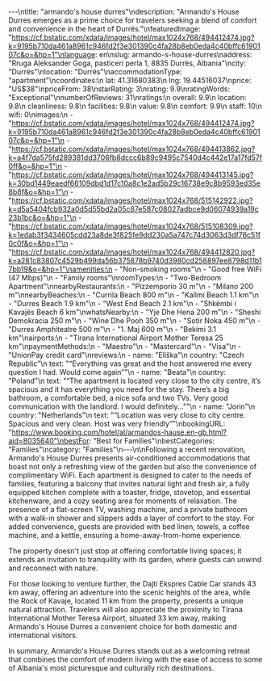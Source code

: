 ---\ntitle: "armando's house durres"\ndescription: "Armando's House Durres emerges as a prime choice for travelers seeking a blend of comfort and convenience in the heart of Durrës."\nfeaturedImage: "https://cf.bstatic.com/xdata/images/hotel/max1024x768/494412474.jpg?k=9195b710da461a8961c946fd2f3e301390c4fa28b8eb0eda4c40bffc6190107c&o=&hp=1"\nlanguage: en\nslug: armando-s-house-durres\naddress: "Rruga Aleksander Goga, pasticeri perla 1, 8835 Durrës, Albania"\ncity: "Durrës"\nlocation: "Durrës"\naccommodationType: "apartment"\ncoordinates:\n  lat: 41.31680383\n  lng: 19.44516037\nprice: "US$38"\npriceFrom: 38\nstarRating: 3\nrating: 9.9\nratingWords: "Exceptional"\nnumberOfReviews: 31\nratings:\n  overall: 9.9\n  location: 9.8\n  cleanliness: 9.8\n  facilities: 9.8\n  value: 9.8\n  comfort: 9.9\n  staff: 10\n  wifi: 0\nimages:\n  - "https://cf.bstatic.com/xdata/images/hotel/max1024x768/494412474.jpg?k=9195b710da461a8961c946fd2f3e301390c4fa28b8eb0eda4c40bffc6190107c&o=&hp=1"\n  - "https://cf.bstatic.com/xdata/images/hotel/max1024x768/494413862.jpg?k=a4f7da575fd289381dd3706fb8dccc6b89c9495c7540d4c442e17a17fd57f0ff&o=&hp=1"\n  - "https://cf.bstatic.com/xdata/images/hotel/max1024x768/494413145.jpg?k=30bd1449eaedf66109dbd1d17c10a8c1e2ad5b29c16738e9c8b9593ed35e8b8f&o=&hp=1"\n  - "https://cf.bstatic.com/xdata/images/hotel/max1024x768/515142922.jpg?k=d5a5404fcb932a0d5d55bd2a05c87e587c08027adbce9d06074939a19c23b1bc&o=&hp=1"\n  - "https://cf.bstatic.com/xdata/images/hotel/max1024x768/515108309.jpg?k=1edab3f3434605cdd23a8de3f825fe9dd230a5a747c74d3063d3df76c51f0c0f&o=&hp=1"\n  - "https://cf.bstatic.com/xdata/images/hotel/max1024x768/494412820.jpg?k=a281c83807c4529b499da56b375878b9740d3980cd256897ee8798d11b17bb19&o=&hp=1"\namenities:\n  - "Non-smoking rooms"\n  - "Good free WiFi (47 Mbps)"\n  - "Family rooms"\nroomTypes:\n  - "Two-Bedroom Apartment"\nnearbyRestaurants:\n  - "Pizzemporio 30 m"\n  - "Milano 200 m"\nnearbyBeaches:\n  - "Currila Beach 800 m"\n  - "Kallmi Beach 1.1 km"\n  - "Durres Beach 1.9 km"\n  - "West End Beach 2.1 km"\n  - "Shkëmbi i Kavajës Beach 6 km"\nwhatsNearby:\n  - "Yje Dhe Hena 200 m"\n  - "Sheshi Demokracia 250 m"\n  - "Wine Dhe Pooh 350 m"\n  - "Sotir Noka 450 m"\n  - "Durres Amphiteatre 500 m"\n  - "1. Maj 600 m"\n  - "Bekimi 3.1 km"\nairports:\n  - "Tirana International Airport Mother Teresa 25 km"\npaymentMethods:\n  - "Maestro"\n  - "Mastercard"\n  - "Visa"\n  - "UnionPay credit card"\nreviews:\n  - name: "Eliška"\n    country: "Czech Republic"\n    text: "“Everything vas great and the host answered me every question I had. Would come again”"\n  - name: "Beata"\n    country: "Poland"\n    text: "“The apartment is located very close to the city centre, it’s spacious and it has everything you need for the stay. There’s a big bathroom, a comfortable bed, a nice sofa and two TVs. Very good communication with the landlord. I would definitely...”"\n  - name: "Jorin"\n    country: "Netherlands"\n    text: "“Location was very close to city centre. Spacious and very clean. Host was very friendly”"\nbookingURL: "https://www.booking.com/hotel/al/armandos-hause.en-gb.html?aid=8035640"\nbestFor: "Best for Families"\nbestCategories: "Families"\ncategory: "Families"\n---\n\nFollowing a recent renovation, Armando's House Durres presents air-conditioned accommodations that boast not only a refreshing view of the garden but also the convenience of complimentary WiFi. Each apartment is designed to cater to the needs of families, featuring a balcony that invites natural light and fresh air, a fully equipped kitchen complete with a toaster, fridge, stovetop, and essential kitchenware, and a cozy seating area for moments of relaxation. The presence of a flat-screen TV, washing machine, and a private bathroom with a walk-in shower and slippers adds a layer of comfort to the stay. For added convenience, guests are provided with bed linen, towels, a coffee machine, and a kettle, ensuring a home-away-from-home experience.

The property doesn't just stop at offering comfortable living spaces; it extends an invitation to tranquility with its garden, where guests can unwind and reconnect with nature.

For those looking to venture further, the Dajti Ekspres Cable Car stands 43 km away, offering an adventure into the scenic heights of the area, while the Rock of Kavaje, located 11 km from the property, presents a unique natural attraction. Travelers will also appreciate the proximity to Tirana International Mother Teresa Airport, situated 33 km away, making Armando's House Durres a convenient choice for both domestic and international visitors.

In summary, Armando's House Durres stands out as a welcoming retreat that combines the comfort of modern living with the ease of access to some of Albania's most picturesque and culturally rich destinations.